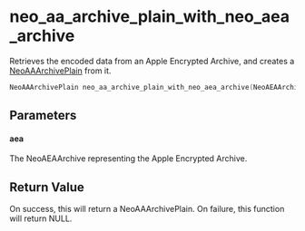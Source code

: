 # neo_aa_archive_plain_with_neo_aea_archive
Retrieves the encoded data from an Apple Encrypted Archive, and creates a [NeoAAArchivePlain](https://github.com/0xilis/libNeoAppleArchive/blob/main/docs/NeoAAArchivePlain.md) from it.

```c
NeoAAArchivePlain neo_aa_archive_plain_with_neo_aea_archive(NeoAEAArchive aea);
```

## Parameters

#### aea

The NeoAEAArchive representing the Apple Encrypted Archive.

## Return Value

On success, this will return a NeoAAArchivePlain. On failure, this function will return NULL.